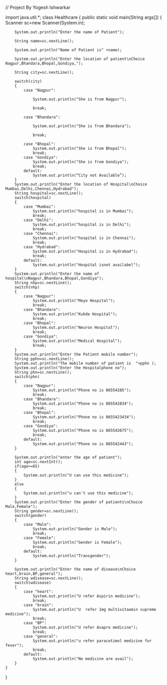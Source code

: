 // Project By Yogesh Ishwarkar

import java.util.*;
class Healthcare
{
    public static void main(String args[])
    {
        Scanner sc=new Scanner(System.in);

        System.out.println("Enter the name of Patient");

        String name=sc.nextLine();

        System.out.println("Name of Patient is" +name);

        System.out.println("Enter the location of patient\nChoice Nagpur,Bhandara,Bhopal,Gondiya,");

        String city=sc.nextLine();

        switch(city)
        {
            case "Nagpur":

                System.out.println("She is from Nagpur");

                break;

            case "Bhandara":

                System.out.println("She is from Bhandara");

                break;

            case "Bhopal":
                System.out.println("She is from Bhopal");
                break;
            case "Gondiya":
                System.out.println("She is from Gondiya");
                break;
            default:
                System.out.println(“City not Available”);
        }
        System.out.println("Enter the location of Hospital\nChoice Mumbai,Delhi,Chennai,Hydrabad");
        String hospital=sc.nextLine();
        switch(hospital)
        {
            case "Mumbai":
                System.out.println("hospital is in Mumbai");
                break;
            case "Delhi":
                System.out.println("hospital is in Delhi");
                break;
            case "Chennai":
                System.out.println("hospital is in Chennai");
                break;
            case "Hydrabad":
                System.out.println("Hospital is in Hydrabad");
                break;
            default:
                System.out.println("Hospital isnot availabel");
        }
        System.out.println("Enter the name of hospital\nNagpur,Bhandara,Bhopal,Gondiya");
        String nhp=sc.nextLine();
        switch(nhp)
        {
            case "Nagpur":
                System.out.println("Meyo Hospital");
                break;
            case "Bhandara":
                System.out.println("Kukde Hospital");
                break;
            case "Bhopal":
                System.out.println("Neuron Hospital");
                break;
            case "Gondiya":
                System.out.println("Medical Hospital");
                break;
        }
        System.out.println("Enter the Patient mobile number");
        String pphn=sc.nextLine();
        System.out.println("The mobile number of patient is  "+pphn );
        System.out.println("Enter the Hospitalphone no");
        String phn=sc.nextLine();
        switch(phn)
        {
            case "Nagpur":
                System.out.println("Phone no is 86554285");
                break;
            case "Bhandara":
                System.out.println("Phone no is 865542834");
                break;
            case "Bhopal":
                System.out.println("Phone no is 8655423434");
                break;
            case "Gondiya":
                System.out.println("Phone no is 865542675");
                break;
            default:
                System.out.println("Phone no is 865542443");
        }

        System.out.println("enter the age of patient");
        int age=sc.nextInt();
        if(age>=65)
        {
            System.out.println("U can use this medicine");
        }
        else
        {
            System.out.println("u can't use this medicine");
        }
        System.out.println("Enter the gender of patients\nChoice Male,Female");
        String gender=sc.nextLine();
        switch(gender)
        {
            case "Male":
                System.out.println("Gender is Male");
                break;
            case "Female":
                System.out.println("Gender is Female");
                break;
            default:
                System.out.println("Transgender");
        }

        System.out.println("Enter the name of disease\nChoice heart,brain,BP,general");
        String wdisease=sc.nextLine();
        switch(wdisease)
        {
            case "heart":
                System.out.println("U refer Aspirin medicine");
                break;
            case "brain":
                System.out.println("U  refer 1mg multivitaamin supreme medicine");
                break;
            case "BP":
                System.out.println("U refer Avapro medicine");
                break;
            case "general":
                System.out.println("u refer paracetimol medicine for fever");
                break;
            default:
                System.out.println("No medicine are avail");
        }
    }
}
